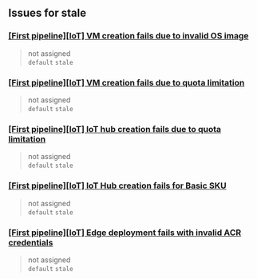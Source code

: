 ## Issues for stale
  
###  [[First pipeline][IoT] VM creation fails due to invalid OS image](https://github.com/microsoft/azure-devops-projects-extensions/issues/17)  
> not assigned  
  `default` `stale`
  
###  [[First pipeline][IoT] VM creation fails due to quota limitation](https://github.com/microsoft/azure-devops-projects-extensions/issues/16)  
> not assigned  
  `default` `stale`
  
###  [[First pipeline][IoT] IoT hub creation fails due to quota limitation](https://github.com/microsoft/azure-devops-projects-extensions/issues/15)  
> not assigned  
  `default` `stale`
  
###  [[First pipeline][IoT] IoT Hub creation fails for Basic SKU ](https://github.com/microsoft/azure-devops-projects-extensions/issues/14)  
> not assigned  
  `default` `stale`
  
###  [[First pipeline][IoT] Edge deployment fails with invalid ACR credentials](https://github.com/microsoft/azure-devops-projects-extensions/issues/10)  
> not assigned  
  `default` `stale`